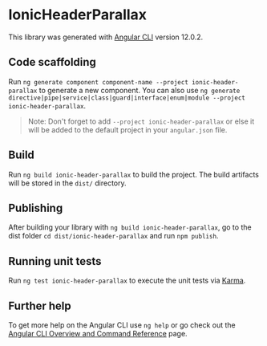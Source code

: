 # IonicHeaderParallax

This library was generated with [Angular CLI](https://github.com/angular/angular-cli) version 12.0.2.

## Code scaffolding

Run `ng generate component component-name --project ionic-header-parallax` to generate a new component. You can also use `ng generate directive|pipe|service|class|guard|interface|enum|module --project ionic-header-parallax`.
> Note: Don't forget to add `--project ionic-header-parallax` or else it will be added to the default project in your `angular.json` file. 

## Build

Run `ng build ionic-header-parallax` to build the project. The build artifacts will be stored in the `dist/` directory.

## Publishing

After building your library with `ng build ionic-header-parallax`, go to the dist folder `cd dist/ionic-header-parallax` and run `npm publish`.

## Running unit tests

Run `ng test ionic-header-parallax` to execute the unit tests via [Karma](https://karma-runner.github.io).

## Further help

To get more help on the Angular CLI use `ng help` or go check out the [Angular CLI Overview and Command Reference](https://angular.io/cli) page.
